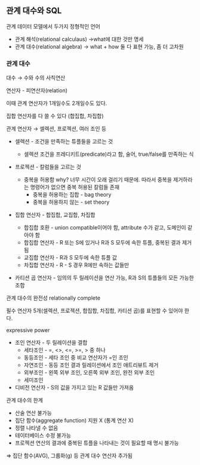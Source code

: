 ## 관계 대수와 SQL

관계 데이터 모델에서 두가지 정형적인 언어

- 관계 해석(relational calculaus) →what에 대한 것만 명세
- 관계 대수(relational algebra) → what + how 둘 다 표현 가능, 좀 더 고차원

### 관계 대수

대수 → 수와 수의 사칙연산

연산자 - 피연산자(relation)

이때 관계 연산자가 1개일수도 2개일수도 있다.

집합 연산자를 다 쓸 수 있다 (합집합, 차집합)

관계 연산자 → 셀렉션, 프로젝션, 여러 조인 등

- 셀렉션 - 조건을 만족하는 튜플들을 고르는 것
    - 셀렉션 조건을 프레디키트(predicate)라고 함, 술어, true/false를 만족하는 식

- 프로젝션 - 칼럼들을 고르는 것
    - 중복을 허용함 why? 너무 시간이 오래 걸리기 때문에. 따라서 중복을 제거하라는 명령어가 없으면 중복 허용된 칼럼들 존재
        - 중복을 허용하는 집합 - bag theory
        - 중복을 허용하지 않는 - set theory

- 집합 연산자 - 합집합, 교집합, 차집합
    - 합집합 호환 - union compatible이어야 함, attribute 수가 같고, 도메인이 같아야 함
    - 합집합 연산자 - R 또는 S에 있거나 R과 S 모두에 속한 튜플, 중복된 결과 제거됨
    - 교집합 연산자 - R과 S 모두에 속한 튜플 값
    - 차집합 연산자 - R - S 경우 R에만 속하는 값들만
    
- 카티션 곱 연산자 - 임의의 두 릴레이션을 연산 가능, R과 S의 튜플들의 모든 가능한 조합

관계 대수의 완전성 relationally complete

필수 연산자 5개(셀렉션, 프로젝션, 합집합, 차집합, 카티션 곱)를 표현할 수 있어야 한다. 

expressive power

- 조인 연산자 - 두 릴레이션을 결합
    - 세타조인 - =, <>, <=, >=, > 중 하나
    - 동등조인 - 세타 조인 중 비교 연산자가 =인 조인
    - 자연조인 - 동등 조인 결과 릴레이션에서 조인 애트리뷰트 제거
    - 외부조인 - 왼쪽 외부 조인, 오른쪽 외부 조인, 완전 외부 조인
    - 세미조인
- 디비전 연산자 - S의 값을 가지고 있는 R 값들만 가져옴

관계 대수의 한계

- 산술 연산 불가능
- 집단 함수(aggregate function) 지원 X (통계 연산 X)
- 정렬 나타낼 수 없음
- 테이터베이스 수정 불가능
- 프로젝션 연산의 결과에 중복된 튜플을 나타내는 것이 필요할 때 명시 불가능

⇒ 집단 함수(AVG), 그룹화(g) 등 관계 대수 연산자 추가됨
